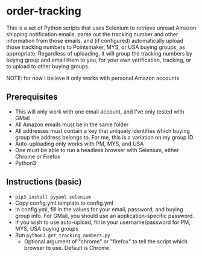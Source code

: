 # order-tracking

This is a set of Python scripts that uses Selenium to retrieve unread Amazon shipping notification emails, parse out the tracking number and other information from those emails, and (if configured) automatically upload those tracking numbers to Pointsmaker, MYS, or USA buying groups, as appropriate. Regardless of uploading, it will group the tracking numbers by buying group and email them to you, for your own verification, tracking, or to upload to other buying groups. 

NOTE: for now I believe it only works with personal Amazon accounts

## Prerequisites

- This will only work with one email account, and I've only tested with GMail
- All Amazon emails must be in the same folder
- All addresses must contain a key that uniquely identifies which buying group the address belongs to. For me, this is a variation on my group ID.
- Auto-uploading only works with PM, MYS, and USA
- One must be able to run a headless browser with Selenium, either Chrome or Firefox
- Python3

## Instructions (basic)

- `pip3 install pyyaml selenium`
- Copy config.yml.template to config.yml
- In config.yml, fill in the values for your email, password, and buying group info. For GMail, you should use an application-specific password. 
- If you wish to use auto-upload, fill in your username/password for PM, MYS, USA buying groups 
- Run `python3 get_tracking_numbers.py` 
  - Optional argument of "chrome" or "firefox" to tell the script which browser to use. Default is Chrome.
